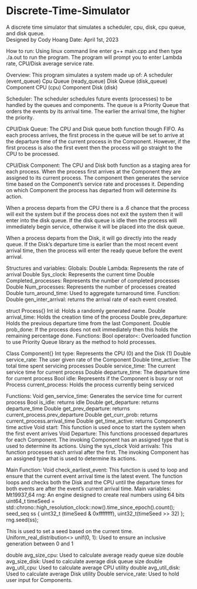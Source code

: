 # Discrete-Time-Simulator
A discrete time simulator that simulates a scheduler, cpu, disk, cpu queue, and disk queue.  
Designed by Cody Hoang
Date: April 1st, 2023

How to run:
Using linux command line enter g++ main.cpp and then type ./a.out to run the program.
The program will prompt you to enter Lambda rate, CPU/Disk average service rate.

Overview:
This program simulates a system made up of:
A scheduler (event_queue)
Cpu Queue (ready_queue)
Disk Queue (disk_queue)
Component CPU (cpu)
Component Disk (disk)

Scheduler:
The scheduler schedules future events (processes) to be handled by the queues and components. The queue is a Priority Queue that orders the events by its arrival time. The earlier the arrival time, the higher the priority.

CPU/Disk Queue:
The CPU and Disk queue both function though FIFO. As each process arrives, the first process in the queue will be set to arrive at the departure time of the current process in the Component.
However, if the first process is also the first event then the process will go straight to the CPU to be processed.

CPU/Disk Component:
The CPU and Disk both function as a staging area for each process. When the process first arrives at the Component they are assigned to its current process. The component then generates the service time based on the Component’s service rate and processes it. Depending on which Component the process has departed from will determine its action.

When a process departs from the CPU there is a .6 chance that the process will exit the system but if the process does not exit the system then it will enter into the disk queue. If the disk queue is idle then the process will immediately begin service, otherwise it will be placed into the disk queue.

When a process departs from the Disk, it will go directly into the ready queue. If the Disk’s departure time is earlier than the most recent event arrival time, then the process will enter the ready queue before the event arrival. 


Structures and variables:
Globals:
Double Lambda: Represents the rate of arrival
Double Sys_clock: Represents the current time
Double Completed_processes: Represents the number of completed processes
Double Num_processes: Represents the number of processes created
Double turn_around_time: Used to aggregate turnaround time.
Function:
Double gen_inter_arrival: returns the arrival rate of each event created.

struct Process{}
Int id: Holds a randomly generated name.
Double arrival_time: Holds the creation time of the process
Double prev_departure: Holds the previous departure time from the last Component.
Double prob_done: If the process does not exit immediately then this holds the remaining percentage done.
Functions:
Bool operator<: Overloaded function to use Priority Queue library as the method to hold processes.

Class Component{}
Int type: Represents the CPU (0) and the Disk (1)
Double service_rate: The user given rate of the Component
Double time_active: The total time spent servicing processes
Double service_time: The current service time for current process
Double departure_time: The departure time for current process
Bool idle: Represents if the Component is busy or not
Process current_process: Holds the process currently being serviced



Functions: 
Void gen_service_time: Generates the service time for current process
Bool is_idle: returns idle
Double get_departure: returns departure_time
Double get_prev_departure: returns current_process.prev_departure
Double get_curr_prob: returns current_process.arrival_time
Double get_time_active: returns Component’s time active
Void start: This function is used once to start the system when the first event arrives
Void Departure: This functions processed departures for each Component. The invoking Component has an assigned type that is used to determine its actions.
Using the sys_clock 
Void arrivals: This function processes each arrival after the first. The invoking Component has an assigned type that is used to determine its actions. 


Main Function:
Void check_earliest_event: This function is used to loop and ensure that the current event arrival time is the latest event. The function loops and checks both the Disk and the CPU until the departure times for both events are after the event’s current arrival time.
Main variables:
Mt19937_64 rng: An engine designed to create real numbers using 64 bits
    uint64_t timeSeed = std::chrono::high_resolution_clock::now().time_since_epoch().count();
    seed_seq ss { uint32_t (timeSeed & 0xffffffff), uint32_t(timeSeed >> 32) };
    rng.seed(ss);

This is used to set a seed based on the current time.
Uniform_real_distribution<> unif(0, 1): Used to ensure an inclusive generation between 0 and 1

double avg_size_cpu: Used to calculate average ready queue size 
double avg_size_disk: Used to calculate average disk queue size
double avg_util_cpu: Used to calculate average CPU utility
double avg_util_disk: Used to calculate average Disk utility
Double service_rate: Used to hold user input for Components. 

